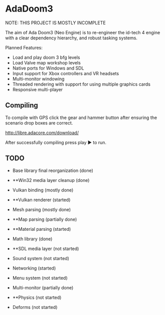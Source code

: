 AdaDoom3
========

NOTE: THIS PROJECT IS MOSTLY INCOMPLETE

The aim of Ada Doom3 (Neo Engine) is to re-engineer the id-tech 4 engine with a clear dependency
hierarchy, and robust tasking systems.

Planned Features:
- Load and play doom 3 bfg levels
- Load Valve map workshop levels
- Native ports for Windows and SDL
- Input support for Xbox controllers and VR headsets
- Multi-monitor windowing
- Threaded rendering with support for using multiple graphics cards
- Responsive multi-player

## Compiling

To compile with GPS click the gear and hammer button after ensuring the
scenario drop boxes are correct.

http://libre.adacore.com/download/

After successfully compiling press play ▶ to run.

## TODO

- Base library final reorganization (done)
- **Win32 media layer cleanup (done)
- Vulkan binding (mostly done)
- **Vulkan renderer (started)
- Mesh parsing (mostly done)
- **Map parsing (partially done)
- **Material parsing (started)
- Math library (done)

- **SDL media layer (not started)
- Sound system (not started)
- Networking (started)
- Menu system (not started)
- Multi-monitor (partially done)
- **Physics (not started)
- Deforms (not started) 